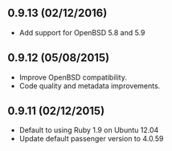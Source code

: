 ## 0.9.13 (02/12/2016)

 * Add support for OpenBSD 5.8 and 5.9

## 0.9.12 (05/08/2015)

 * Improve OpenBSD compatibility.
 * Code quality and metadata improvements.

## 0.9.11 (02/12/2015)

 * Default to using Ruby 1.9 on Ubuntu 12.04
 * Update default passenger version to 4.0.59

